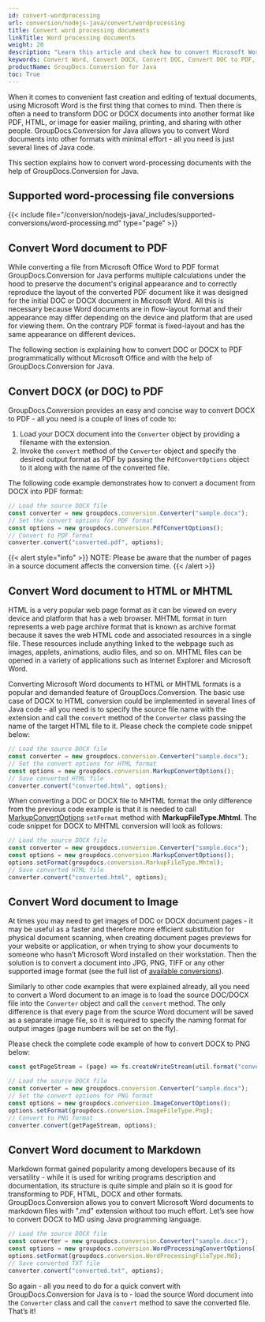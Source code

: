```yaml
---
id: convert-wordprocessing
url: conversion/nodejs-java/convert/wordprocessing
title: Convert word processing documents
linkTitle: Word processing documents
weight: 20
description: "Learn this article and check how to convert Microsoft Word DOCX, DOC, RTF documents to other formats with GroupDocs.Conversion for Java."
keywords: Convert Word, Convert DOCX, Convert DOC, Convert DOC to PDF, convert Microsoft Word
productName: GroupDocs.Conversion for Java
toc: True
---
```


When it comes to convenient fast creation and editing of textual documents, using Microsoft Word is the first thing that comes to mind. Then there is often a need to transform DOC or DOCX documents into another format like PDF, HTML, or image for easier mailing, printing, and sharing with other people.
GroupDocs.Conversion for Java allows you to convert Word documents into other formats with minimal effort - all you need is just several lines of Java code.

This section explains how to convert word-processing documents with the help of GroupDocs.Conversion for Java.

## Supported word-processing file conversions

{{< include file="/conversion/nodejs-java/_includes/supported-conversions/word-processing.md" type="page" >}}

## Convert Word document to PDF

While converting a file from Microsoft Office Word to PDF format GroupDocs.Conversion for Java performs multiple calculations under the hood to preserve the document's original appearance and to correctly reproduce the layout of the converted PDF document like it was designed for the initial DOC or DOCX document in Microsoft Word. All this is necessary because Word documents are in flow-layout format and their appearance may differ depending on the device and platform that are used for viewing them. On the contrary PDF format is fixed-layout and has the same appearance on different devices.  
  
The following section is explaining how to convert DOC or DOCX to PDF programmatically without Microsoft Office and with the help of GroupDocs.Conversion for Java.  

## Convert DOCX (or DOC) to PDF

GroupDocs.Conversion provides an easy and concise way to convert DOCX to PDF - all you need is a couple of lines of code to:

1. Load your DOCX document into the `Converter` object by providing a filename with the extension.
2. Invoke the `convert` method of the `Converter` object and specify the desired output format as PDF by passing the `PdfConvertOptions` object to it along with the name of the converted file.
  
The following code example demonstrates how to convert a document from DOCX into PDF format:

```js
// Load the source DOCX file
const converter = new groupdocs.conversion.Converter("sample.docx");
// Set the convert options for PDF format
const options = new groupdocs.conversion.PdfConvertOptions();
// Convert to PDF format
converter.convert("converted.pdf", options);
```
  
{{< alert style="info" >}}
NOTE: Please be aware that the number of pages in a source document affects the conversion time.
{{< /alert >}}

## Convert Word document to HTML or MHTML

HTML is a very popular web page format as it can be viewed on every device and platform that has a web browser. MHTML format in turn represents a web page archive format that is known as archive format because it saves the web HTML code and associated resources in a single file. These resources include anything linked to the webpage such as images, applets, animations, audio files, and so on. MHTML files can be opened in a variety of applications such as Internet Explorer and Microsoft Word.  

Converting Microsoft Word documents to HTML or MHTML formats is a popular and demanded feature of GroupDocs.Conversion. The basic use case of DOCX to HTML conversion could be implemented in several lines of Java code - all you need is to specify the source file name with the extension and call the `convert` method of the `Converter` class passing the name of the target HTML file to it. Please check the complete code snippet below:

```js
// Load the source DOCX file
const converter = new groupdocs.conversion.Converter("sample.docx");
// Set the convert options for HTML format
const options = new groupdocs.conversion.MarkupConvertOptions();
// Save converted HTML file
converter.convert("converted.html", options);
```

When converting a DOC or DOCX file to MHTML format the only difference from the previous code example is that it is needed to call [MarkupConvertOptions](https://reference.groupdocs.com/conversion/java/com.groupdocs.conversion.options.convert/MarkupConvertOptions) `setFormat` method with **MarkupFileType.Mhtml**. The code snippet for DOCX to MHTML conversion will look as follows:

```js
// Load the source DOCX file
const converter = new groupdocs.conversion.Converter("sample.docx");
const options = new groupdocs.conversion.MarkupConvertOptions();
options.setFormat(groupdocs.conversion.MarkupFileType.Mhtml);
// Save converted HTML file
converter.convert("converted.html", options);
```

## Convert Word document to Image

At times you may need to get images of DOC or DOCX document pages - it may be useful as a faster and therefore more efficient substitution for physical document scanning, when creating document pages previews for your website or application, or when trying to show your documents to someone who hasn’t Microsoft Word installed on their workstation. Then the solution is to convert a document into JPG, PNG, TIFF or any other supported image format (see the full list of [available conversions](#supported-word-processing-file-conversions)). 

Similarly to other code examples that were explained already, all you need to convert a Word document to an image is to load the source DOC/DOCX file into the `Converter` object and call the `convert` method. The only difference is that every page from the source Word document will be saved as a separate image file, so it is required to specify the naming format for output images (page numbers will be set on the fly).  

Please check the complete code example of how to convert DOCX to PNG below:

```js
const getPageStream = (page) => fs.createWriteStream(util.format("converted-page-%s.png", page));

// Load the source DOCX file
const converter = new groupdocs.conversion.Converter("sample.docx");
// Set the convert options for PNG format
const options = new groupdocs.conversion.ImageConvertOptions();
options.setFormat(groupdocs.conversion.ImageFileType.Png);  
// Convert to PNG format
converter.convert(getPageStream, options);
```

## Convert Word document to Markdown

Markdown format gained popularity among developers because of its versatility - while it is used for writing programs description and documentation, its structure is quite simple and plain so it is good for transforming to PDF, HTML, DOCX and other formats.
GroupDocs.Conversion allows you to convert Microsoft Word documents to markdown files with ".md" extension without too much effort. Let’s see how to convert DOCX to MD using Java programming language.  

```js
// Load the source DOCX file
const converter = new groupdocs.conversion.Converter("sample.docx");
const options = new groupdocs.conversion.WordProcessingConvertOptions();
options.setFormat(groupdocs.conversion.WordProcessingFileType.Md);
// Save converted TXT file
converter.convert("converted.txt", options);
```
  
So again - all you need to do for a quick convert with GroupDocs.Conversion for Java is to - load the source Word document into the `Converter` class and call the `convert` method to save the converted file. That’s it!
